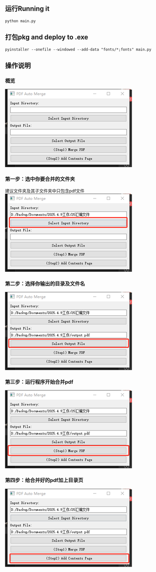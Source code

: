 ## 运行Running it
```
python main.py
```
## 打包pkg and deploy to .exe
```
pyinstaller --onefile --windowed --add-data "fonts/*;fonts" main.py
```
## 操作说明
### 概览
![图片描述](images/docs/step1.png)
### 第一步：选中你要合并的文件夹
建议文件夹及其子文件夹中只包含pdf文件
![图片描述](images/docs/step2.png)
### 第二步：选择你输出的目录及文件名
![图片描述](images/docs/step3.png)
### 第三步：运行程序开始合并pdf
![图片描述](images/docs/step4.png)
### 第四步：给合并好的pdf加上目录页
![图片描述](images/docs/step5.png)

